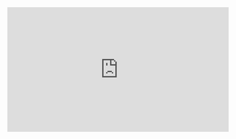 <!--
.. title: ABSTRACT/CONCRETE
.. slug: abstract-concrete
.. date: 2017-01-11 22:05:57 UTC-05:00
.. tags: sonic, visual, audiovisual, feedback, generative, openFrameworks
.. category:
.. link:
.. description:
.. type: text
-->
<style>
  .video-wrapper {
   width: 100%;
   display: inline-block;
   position: relative;
  }
  .video-wrapper:after {
      padding-top: 56.25%; /*16:9 ratio*/
      display: block;
      content: '';
  }
  .video {
      position: absolute;
      top: 0; bottom: 0; right: 0; left: 0;
  }
</style>
<div class="video-wrapper">
  <div class="video">
    <iframe src="https://player.vimeo.com/video/164777442" width="100%" height="100%" frameborder="0" webkitallowfullscreen mozallowfullscreen allowfullscreen></iframe>
  </div>
</div>
